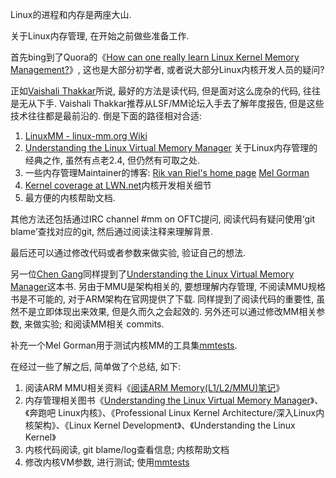 Linux的进程和内存是两座大山. 

关于Linux内存管理, 在开始之前做些准备工作. 

首先bing到了Quora的《[How can one really learn Linux Kernel Memory Management?](https://www.quora.com/How-can-one-really-learn-Linux-Kernel-Memory-Management)》, 这也是大部分初学者, 或者说大部分Linux内核开发人员的疑问?

正如[Vaishali Thakkar](https://www.quora.com/profile/Vaishali-Thakkar-1)所说, 最好的方法是读代码, 但是面对这么庞杂的代码, 往往是无从下手. Vaishali Thakkar推荐从LSF/MM论坛入手去了解年度报告, 但是这些技术往往都是最前沿的. 倒是下面的路径相对合适: 

1. [LinuxMM - linux-mm.org Wiki](http://linux-mm.org/)
2. [Understanding the Linux Virtual Memory Manager](https://www.kernel.org/doc/gorman/) 关于Linux内存管理的经典之作, 虽然有点老2.4, 但仍然有可取之处. 
3. 一些内存管理Maintainer的博客: [Rik van Riel's home page](http://surriel.com/blog/1) [Mel Gorman](http://www.csn.ul.ie/~mel/blog/)
4. [Kernel coverage at LWN.net](https://lwn.net/Kernel/)内核开发相关细节
5. 最方便的内核帮助文档. 

其他方法还包括通过IRC channel #mm on OFTC提问, 阅读代码有疑问使用‘git blame’查找对应的git, 然后通过阅读注释来理解背景. 

最后还可以通过修改代码或者参数来做实验, 验证自己的想法. 

另一位[Chen Gang](https://www.quora.com/profile/Chen-Gang-2)同样提到了[Understanding the Linux Virtual Memory Manager](https://www.kernel.org/doc/gorman/)这本书. 另由于MMU是架构相关的, 要想理解内存管理, 不阅读MMU规格书是不可能的, 对于ARM架构在官网提供了下载. 同样提到了阅读代码的重要性, 虽然不是立即体现出来效果, 但是久而久之会起效的. 另外还可以通过修改MM相关参数, 来做实验; 和阅读MM相关 commits. 

补充一个Mel Gorman用于测试内核MM的工具集[mmtests](https://github.com/gormanm/mmtests). 

在经过一些了解之后, 简单做了个总结, 如下: 

1. 阅读ARM MMU相关资料《[阅读ARM Memory(L1/L2/MMU)笔记](http://www.cnblogs.com/arnoldlu/p/7883663.html)》
2. 内存管理相关图书《[Understanding the Linux Virtual Memory Manager](https://www.kernel.org/doc/gorman/)》、《奔跑吧 Linux内核》、《Professional Linux Kernel Architecture/深入Linux内核架构》、《Linux Kernel Development》、《Understanding the Linux Kernel》
3. 内核代码阅读, git blame/log查看信息; 内核帮助文档
4. 修改内核VM参数, 进行测试; 使用[mmtests](https://github.com/gormanm/mmtests)
